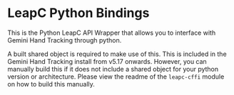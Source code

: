 # LeapC Python Bindings

This is the Python LeapC API Wrapper that allows you to interface with Gemini Hand Tracking through python.

A built shared object is required to make use of this. This is included in the Gemini Hand Tracking install from v5.17 onwards. However, you can manually build this if it does not include a shared object for your python version or architecture. Please view the readme of the `leapc-cffi` module on how to build this manually.
